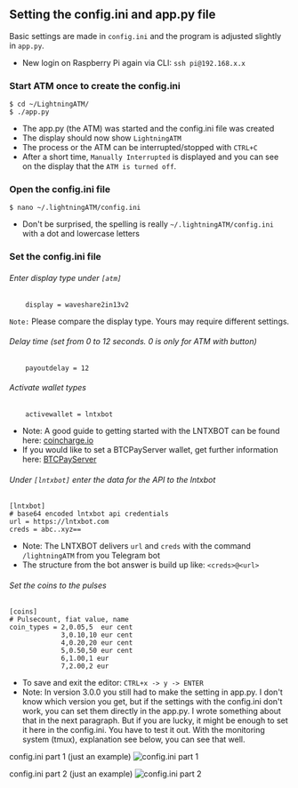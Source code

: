 ##  Setting the config.ini and app.py file

Basic settings are made in `config.ini` and the program is adjusted slightly in `app.py`.

- New login on Raspberry Pi again via CLI: `ssh pi@192.168.x.x`

### Start ATM once to create the config.ini

```
$ cd ~/LightningATM/
$ ./app.py
```

- The app.py (the ATM) was started and the config.ini file was created
- The display should now show `LightningATM`
- The process or the ATM can be interrupted/stopped with `CTRL+C`
- After a short time, `Manually Interrupted` is displayed and you can see on the display that the `ATM is turned off`.

### Open the config.ini file

```
$ nano ~/.lightningATM/config.ini
```

- Don't be surprised, the spelling is really `~/.lightningATM/config.ini` with a dot and lowercase letters

### Set the config.ini file

###### Enter display type under `[atm]`

```
	display = waveshare2in13v2
```
`Note:` Please compare the display type. Yours may require different settings.

###### Delay time (set from 0 to 12 seconds. 0 is only for ATM with button)

```
	payoutdelay = 12 
```

###### Activate wallet types

```
	activewallet = lntxbot
```

-   Note: A good guide to getting started with the LNTXBOT can be found here: [coincharge.io](https://coincharge.io/en/lntxbot-telegram-lightning-wallet/)
- If you would like to set a BTCPayServer wallet, get further information here: [BTCPayServer](https://docs.lightningatm.me/lightningatm-setup/wallet-setup/lnd_btcpay)

###### Under `[lntxbot]` enter the data for the API to the lntxbot

```
[lntxbot]
# base64 encoded lntxbot api credentials
url = https://lntxbot.com
creds = abc..xyz==
```
  
- Note: The LNTXBOT delivers `url` and `creds` with the command `/lightningATM` from you Telegram bot
- The structure from the bot answer is build up like: `<creds>@<url>`

###### Set the coins to the pulses

```
[coins]
# Pulsecount, fiat value, name
coin_types = 2,0.05,5  eur cent
             3,0.10,10 eur cent
             4,0.20,20 eur cent
             5,0.50,50 eur cent
             6,1.00,1 eur
             7,2.00,2 eur
```

- To save and exit the editor: `CTRL+x -> y -> ENTER`
- Note: In version 3.0.0 you still had to make the setting in app.py. I don't know which version you get, but if the settings with the config.ini don't work, you can set them directly in the app.py. I wrote something about that in the next paragraph. But if you are lucky, it might be enough to set it here in the config.ini. You have to test it out. With the monitoring system (tmux), explanation see below, you can see that well.

config.ini part 1 (just an example)
![config.ini part 1](https://i.imgur.com/ljIeZj4.png)

config.ini part 2 (just an example)
![config.ini part 2](https://i.imgur.com/YtXtSZC.png)










